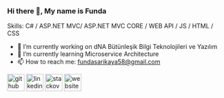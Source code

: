 ### Hi there 👋, My name is Funda

Skills: C# / ASP.NET MVC/ ASP.NET MVC CORE / WEB API / JS / HTML / CSS

- 🔭 I’m currently working on dNA Bütünleşik Bilgi Teknolojileri ve Yazılım 
- 🌱 I’m currently learning Microservice Architecture 
- 📫 How to reach me: fundasarikaya58@gmail.com 


[<img src='https://cdn.jsdelivr.net/npm/simple-icons@3.0.1/icons/github.svg' alt='github' height='40'>](https://github.com/fundasarikaya)  [<img src='https://cdn.jsdelivr.net/npm/simple-icons@3.0.1/icons/linkedin.svg' alt='linkedin' height='40'>](https://www.linkedin.com/in/funda-sar%C4%B1kaya-b2b444116/)  [<img src='https://cdn.jsdelivr.net/npm/simple-icons@3.0.1/icons/stackoverflow.svg' alt='stackoverflow' height='40'>](https://stackoverflow.com/users/6334996/funda-sar%c4%b1kaya)  [<img src='https://cdn.jsdelivr.net/npm/simple-icons@3.0.1/icons/icloud.svg' alt='website' height='40'>](https://fundasarikaya.github.io/)  


